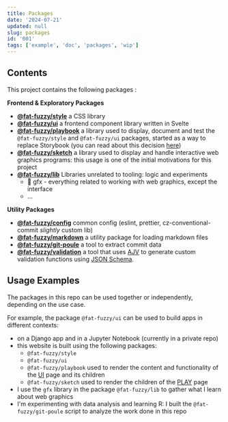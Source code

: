 ```yaml
---
title: Packages
date: '2024-07-21'
updated: null
slug: packages
id: '001'
tags: ['example', 'doc', 'packages', 'wip']
---
```


## Contents

This project contains the following packages :

**Frontend & Exploratory Packages**

- **[@fat-fuzzy/style](https://github.com/fat-fuzzy/rocks/tree/main/packages/style)** a CSS library
- **[@fat-fuzzy/ui](https://github.com/fat-fuzzy/rocks/tree/main/packages/ui)** a frontend component library written in Svelte
- **[@fat-fuzzy/playbook](https://github.com/fat-fuzzy/rocks/tree/main/packages/playbook)** a library used to display, document and test the `@fat-fuzzy/style` and `@fat-fuzzy/ui` packages, started as a way to replace Storybook (you can read about this decision [here](/doc/decisions/simplify-doc))
- **[@fat-fuzzy/sketch](https://github.com/fat-fuzzy/rocks/tree/main/packages/sketch)** a library used to display and handle interactive web graphics programs: this usage is one of the initial motivations for this project
- **[@fat-fuzzy/lib](https://github.com/fat-fuzzy/rocks/tree/main/packages/lib)** Libraries unrelated to tooling: logic and experiments
  - 👾 gfx - everything related to working with web graphics, except the interface
  - ...

**Utility Packages**

- **[@fat-fuzzy/config](https://github.com/fat-fuzzy/rocks/tree/main/packages/config)** common config (eslint, prettier, cz-conventional-commit _slightly_ custom lib)
- **[@fat-fuzzy/markdown](https://github.com/fat-fuzzy/rocks/tree/main/packages/markdown)** a utility package for loading markdown files
- **[@fat-fuzzy/git-poule](https://github.com/fat-fuzzy/rocks/tree/main/packages/git-poule)** a tool to extract commit data
- **[@fat-fuzzy/validation](https://github.com/fat-fuzzy/rocks/tree/main/packages/validation)** a tool that uses [AJV](https://ajv.js.org/) to generate custom validation functions using [JSON Schema](https://json-schema.org/).

## Usage Examples

The packages in this repo can be used together or independently, depending on the use case.

For example, the package `@fat-fuzzy/ui` can be used to build apps in different contexts:

- on a Django app and in a Jupyter Notebook (currently in a private repo)
- this website is built using the following packages:
  - `@fat-fuzzy/style`
  - `@fat-fuzzy/ui`
  - `@fat-fuzzy/playbook` used to render the content and functionality of the [UI](/ui) page and its children
  - `@fat-fuzzy/sketch` used to render the children of the [PLAY](/play) page
- I use the `gfx` library in the package `@fat-fuzzy/lib` to gather what I learn about web graphics
- I'm experimenting with data analysis and learning R: I built the `@fat-fuzzy/git-poule` script to analyze the work done in this repo
